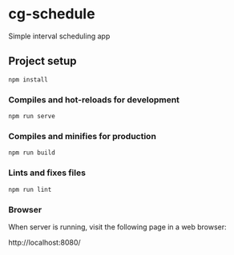 # cg-schedule
Simple interval scheduling app

## Project setup
```
npm install
```

### Compiles and hot-reloads for development
```
npm run serve
```

### Compiles and minifies for production
```
npm run build
```

### Lints and fixes files
```
npm run lint
```

### Browser

When server is running, visit the following page in a web browser:

http://localhost:8080/